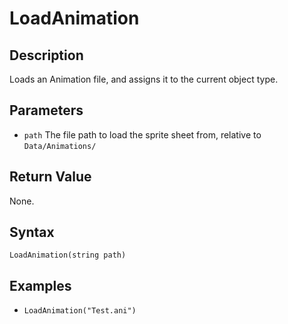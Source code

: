 # LoadAnimation

## Description

Loads an Animation file, and assigns it to the current object type.

## Parameters

- `path`
The file path to load the sprite sheet from, relative to `Data/Animations/`

## Return Value

None.

## Syntax 
```LoadAnimation(string path)```

## Examples
- ```LoadAnimation("Test.ani")```
